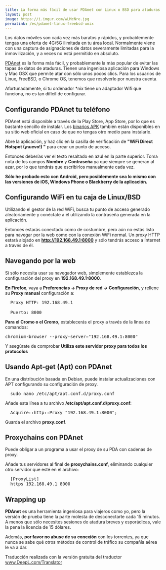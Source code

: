 ```yaml
---
title: La forma más fácil de usar PDAnet con Linux o BSD para ataduras ilimitadas
layout: post
image: https://i.imgur.com/wLMcNre.jpg
permalink: /es/pdanet-linux-freebsd-unix
---
```


Los datos móviles son cada vez más baratos y rápidos, y probablemente tengas una oferta de 4G/5G ilimitada en tu área local. Normalmente viene con una captura de asignaciones de datos severamente limitadas para la inmovilización, y a veces no está permitido en absoluto.

[PDAnet](https://pdanet.co) es la forma más fácil, y probablemente la más popular de evitar las tapas de datos de ataduras. Tienen una ingeniosa aplicación para Windows y Mac OSX que permite atar con sólo unos pocos clics. Para los usuarios de Linux, FreeBSD, o Chrome OS, tenemos que resolverlo por nuestra cuenta.

Afortunadamente, si tu ordenador *nix tiene un adaptador Wifi que funciona, no es tan difícil de configurar.

## Configurando PDAnet tu teléfono

PDAnet está disponible a través de la Play Store, App Store, por lo que es bastante sencillo de instalar. Los [binarios APK](http://pdanet.co/install/) también están disponibles en su sitio web oficial en caso de que no tengas otro medio para instalarlo.

Abre la aplicación, y haz clic en la casilla de verificación de **"WiFi Direct Hotspot (¡nuevo!) "** para crear un punto de acceso.

Entonces deberías ver el texto resaltado en azul en la parte superior. Toma nota de los campos **Nombre** y **Contraseña** ya que siempre se generan al azar, por lo que tendrás que escribirlos manualmente cada vez.

**Sólo he probado esto con Android, pero posiblemente sea lo mismo con las versiones de iOS, Windows Phone o Blackberry de la aplicación.**

## Configurando WiFi en tu caja de Linux/BSD

Utilizando el gestor de la red WiFi, busca tu punto de acceso generado aleatoriamente y conéctate a él utilizando la contraseña generada en la aplicación.

Entonces estarás conectado como de costumbre, pero aún no estás listo para navegar por la web como con la conexión WiFi normal. Un proxy HTTP estará alojado en **http://192.168.49.1:8000** y sólo tendrás acceso a Internet a través de él.

## Navegando por la web

Si sólo necesita usar su navegador web, simplemente establezca la configuración del proxy en **192.168.49.1:8000**.

**En Firefox**, vaya a **Preferencias -> Proxy de red -> Configuración**, y rellene su **Proxy manual** configuración a:

<pre>
  Proxy HTTP: 192.168.49.1 

  Puerto: 8000
</pre>

**Para el Cromo o el Cromo**, establecerás el proxy a través de la línea de comandos:

<pre>
chromium-browser --proxy-server="192.168.49.1:8000"
</pre>

Y asegúrate de comprobar **Utiliza este servidor proxy para todos los protocolos**

## Usando Apt-get (Apt) con PDAnet

En una distribución basada en Debian, puede instalar actualizaciones con APT configurando su configuración de proxy.

<pre>
  sudo nano /etc/apt/apt.conf.d/proxy.conf
</pre>

Añade esta línea a tu archivo **/etc/apt/apt.conf.d/proxy.conf**:

<pre>
  Acquire::http::Proxy "192.168.49.1:8000";
</pre>

Guarda el archivo **proxy.conf**. 

## Proxychains con PDAnet

Puede obligar a un programa a usar el proxy de su PDA con cadenas de proxy.

Añade tus servidores al final de **proxychains.conf**, eliminando cualquier otro servidor que esté en el archivo:

<pre>
  [ProxyList]
  https 192.168.49.1 8000
</pre>

## Wrapping up

**PDAnet** es una herramienta ingeniosa para viajeros como yo, pero la versión de prueba tiene la parte molesta de desconectarte cada 15 minutos. A menos que sólo necesites sesiones de atadura breves y esporádicas, vale la pena la licencia de 15 dólares.

Además, **por favor no abuse de su conexión** con los torrentes, ya que nunca se sabe qué otros métodos de control de tráfico su compañía aérea le va a dar.


Traducción realizada con la versión gratuita del traductor www.DeepL.com/Translator
